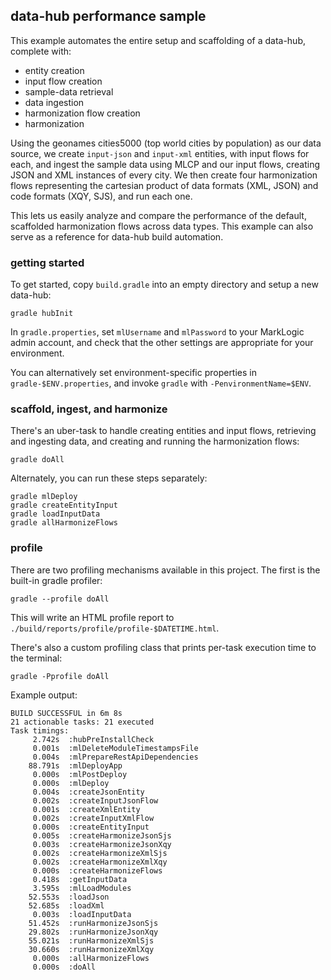 ## data-hub performance sample

This example automates the entire setup and scaffolding of a data-hub,
complete with:

- entity creation
- input flow creation
- sample-data retrieval
- data ingestion
- harmonization flow creation
- harmonization

Using the geonames cities5000 (top world cities by population) as our data
source, we create `input-json` and `input-xml` entities, with input flows for
each, and ingest the sample data using MLCP and our input flows, creating JSON
and XML instances of every city. We then create four harmonization flows
representing the cartesian product of data formats (XML, JSON) and code
formats (XQY, SJS), and run each one.

This lets us easily analyze and compare the performance of the default,
scaffolded harmonization flows across data types. This example can also serve
as a reference for data-hub build automation.

### getting started

To get started, copy `build.gradle` into an empty directory and setup a new
data-hub:

```
gradle hubInit
```

In `gradle.properties`, set `mlUsername` and `mlPassword` to your MarkLogic admin account, and check that the other settings are appropriate for your
environment.

You can alternatively set environment-specific properties in
`gradle-$ENV.properties`, and invoke `gradle` with `-PenvironmentName=$ENV`.

### scaffold, ingest, and harmonize

There's an uber-task to handle creating entities and input flows, retrieving
and ingesting data, and creating and running the harmonization flows:

```
gradle doAll
```

Alternately, you can run these steps separately:

```
gradle mlDeploy
gradle createEntityInput
gradle loadInputData
gradle allHarmonizeFlows
```

### profile

There are two profiling mechanisms available in this project. The first is the
built-in gradle profiler:

```
gradle --profile doAll
```

This will write an HTML profile report to 
`./build/reports/profile/profile-$DATETIME.html`.

There's also a custom profiling class that prints per-task execution time to
the terminal:

```
gradle -Pprofile doAll
```

Example output:

```
BUILD SUCCESSFUL in 6m 8s
21 actionable tasks: 21 executed
Task timings:
     2.742s  :hubPreInstallCheck
     0.001s  :mlDeleteModuleTimestampsFile
     0.004s  :mlPrepareRestApiDependencies
    88.791s  :mlDeployApp
     0.000s  :mlPostDeploy
     0.000s  :mlDeploy
     0.004s  :createJsonEntity
     0.002s  :createInputJsonFlow
     0.001s  :createXmlEntity
     0.002s  :createInputXmlFlow
     0.000s  :createEntityInput
     0.005s  :createHarmonizeJsonSjs
     0.003s  :createHarmonizeJsonXqy
     0.002s  :createHarmonizeXmlSjs
     0.002s  :createHarmonizeXmlXqy
     0.000s  :createHarmonizeFlows
     0.418s  :getInputData
     3.595s  :mlLoadModules
    52.553s  :loadJson
    52.685s  :loadXml
     0.003s  :loadInputData
    51.452s  :runHarmonizeJsonSjs
    29.802s  :runHarmonizeJsonXqy
    55.021s  :runHarmonizeXmlSjs
    30.660s  :runHarmonizeXmlXqy
     0.000s  :allHarmonizeFlows
     0.000s  :doAll
```
